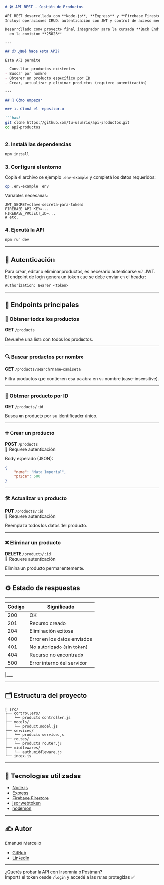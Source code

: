 ````markdown
# 🛠️ API REST - Gestión de Productos

API REST desarrollada con **Node.js**, **Express** y **Firebase Firestore** para gestionar productos.
Incluye operaciones CRUD, autenticación con JWT y control de acceso mediante middleware.

Desarrollado como proyecto final integrador para la cursada **Back End** en **Node**,
  en la comision **25023**

---

## 📦 ¿Qué hace esta API?

Esta API permite:

- Consultar productos existentes
- Buscar por nombre
- Obtener un producto específico por ID
- Crear, actualizar y eliminar productos (requiere autenticación)

---

## 🚀 Cómo empezar

### 1. Cloná el repositorio

```bash
git clone https://github.com/tu-usuario/api-productos.git
cd api-productos
```
````

### 2. Instalá las dependencias

```bash
npm install
```

### 3. Configurá el entorno

Copiá el archivo de ejemplo `.env-example` y completá los datos requeridos:

```bash
cp .env-example .env
```

Variables necesarias:

```env
JWT_SECRET=clave-secreta-para-tokens
FIREBASE_API_KEY=...
FIREBASE_PROJECT_ID=...
# etc.
```

### 4. Ejecutá la API

```bash
npm run dev
```

---

## 🔐 Autenticación

Para crear, editar o eliminar productos, es necesario autenticarse vía JWT.  
El endpoint de login genera un token que se debe enviar en el header:

```http
Authorization: Bearer <token>
```

---

## 📘 Endpoints principales

### 🔎 Obtener todos los productos

**GET** `/products`

Devuelve una lista con todos los productos.

---

### 🔍 Buscar productos por nombre

**GET** `/products/search?name=camiseta`

Filtra productos que contienen esa palabra en su nombre (case-insensitive).

---

### 🧾 Obtener producto por ID

**GET** `/products/:id`

Busca un producto por su identificador único.

---

### ➕ Crear un producto

**POST** `/products`  
🔐 Requiere autenticación

Body esperado (JSON):

```json
{
	"name": "Mate Imperial",
	"price": 500
}
```

---

### 🛠️ Actualizar un producto

**PUT** `/products/:id`  
🔐 Requiere autenticación

Reemplaza todos los datos del producto.

---

### ❌ Eliminar un producto

**DELETE** `/products/:id`  
🔐 Requiere autenticación

Elimina un producto permanentemente.

---

## ⚙️ Estado de respuestas

---

| Código | Significado                 |
| ------ | --------------------------- |
| 200    | OK                          |
| 201    | Recurso creado              |
| 204    | Eliminación exitosa         |
| 400    | Error en los datos enviados |
| 401    | No autorizado (sin token)   |
| 404    | Recurso no encontrado       |
| 500    | Error interno del servidor  |

|******************\_\_\_******************

---

## 🗂️ Estructura del proyecto

```
📁 src/
├── controllers/
│   └── products.controller.js
├── models/
│   └── product.model.js
├── services/
│   └── products.service.js
├── routes/
│   └── products.router.js
├── middlewares/
│   └── auth.middleware.js
└── index.js
```

---

## 🧰 Tecnologías utilizadas

- [Node.js](https://nodejs.org/)
- [Express](https://expressjs.com/)
- [Firebase Firestore](https://firebase.google.com/products/firestore)
- [jsonwebtoken](https://www.npmjs.com/package/jsonwebtoken)
- [nodemon](https://www.npmjs.com/package/nodemon)

---

## ✍️ Autor

Emanuel Marcello

- [GitHub](https://github.com/EmaMarc)
- [LinkedIn](https://www.linkedin.com/in/emamarcello)

---

¿Querés probar la API con Insomnia o Postman?  
Importá el token desde `/login` y accedé a las rutas protegidas ✅

```

```
